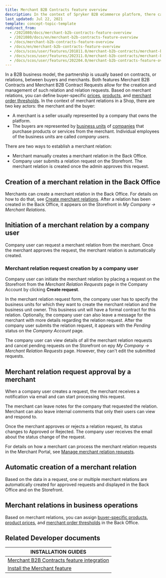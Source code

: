 ```yaml
---
title: Merchant B2B Contracts feature overview
description: In the context of Spryker B2B eCommerce platform, there can be three key figures- marketplace owner, merchant, and buyer.
last_updated: Jul 22, 2021
template: concept-topic-template
redirect_from:
  - /2021080/docs/merchant-b2b-contracts-feature-overview
  - /2021080/docs/en/merchant-b2b-contracts-feature-overview
  - /docs/merchant-b2b-contracts-feature-overview
  - /docs/en/merchant-b2b-contracts-feature-overview
  - /docs/scos/user/features/201811.0/merchant-b2b-contracts/merchant-b2b-contracts.html
  - /docs/scos/user/features/202311.0/merchant-b2b-contracts/merchant-b2b-contracts.html
  - /docs/scos/user/features/202204.0/merchant-b2b-contracts-feature-overview.html
---
```


In a B2B business model, the partnership is usually based on contracts, or relations, between buyers and merchants. Both features Merchant B2B Contracts and Merchant B2B Contract Requests allow for the creation and management of such relation and relation requests. Based on merchant relations, you can define buyer-specific [prices](/docs/pbc/all/price-management/{{page.version}}/base-shop/merchant-custom-prices-feature-overview.html), [products](/docs/pbc/all/merchant-management/{{page.version}}/base-shop/merchant-product-restrictions-feature-overview/merchant-product-restrictions-feature-overview.html), and [merchant order thresholds](/docs/pbc/all/cart-and-checkout/{{page.version}}/base-shop/feature-overviews/checkout-feature-overview/order-thresholds-overview.html#merchant-order-thresholds).
In the context of merchant relations in a Shop, there are two key actors: the merchant and the buyer:
- A merchant is a seller usually represented by a company that owns the platform.
- The buyers are represented by [business units](/docs/pbc/all/customer-relationship-management/{{page.version}}/base-shop/company-account-feature-overview/business-units-overview.html) of [companies](/docs/pbc/all/customer-relationship-management/{{page.version}}/base-shop/company-account-feature-overview/company-accounts-overview.html#company) that purchase products or services from the merchant. Individual employees of the business units are called *company users*.

There are two ways to establish a merchant relation:

- Merchant manually creates a merchant relation in the Back Office.
- Company user submits a relation request on the Storefront. The merchant relation is created once the admin approves this request.

## Creation of a merchant relation in the Back Office

Merchants can create a merchant relation in the Back Office. For details on how to do that, see [Create merchant relations](/docs/pbc/all/merchant-management/{{page.version}}/base-shop/manage-in-the-back-office/create-merchant-relations.html).
After a relation has been created in the Back Office, it appears on the Storefront in *My Company -> Merchant Relations*.

## Initiation of a merchant relation by a company user

Company user can request a merchant relation from the merchant. Once the merchant approves the request, the merchant relation is automatically created.

### Merchant relation request creation by a company user

Company user can initiate the merchant relation by placing a request on the Storefront from the *Merchant Relation Requests* page in the Company Account by clicking **Create request**.

In the merchant relation request form, the company user has to specify the business units for which they want to create the merchant relation and the business unit owner. This business unit will have a formal contract for this relation. Optionally, the company user can also leave a message for the merchant with more details regarding the relation request. After the company user submits the relation request, it appears with the *Pending* status on the *Company Account* page.

The company user can view details of all the merchant relation requests and cancel pending requests on the Storefront on еру *My Company -> Merchant Relation Requests* page. However, they can't edit the submitted requests.

## Merchant relation request approval by a merchant

When a company user creates a request, the merchant receives a notification via email and can start processing this request.

The merchant can leave notes for the company that requested the relation. Merchant can also leave internal comments that only their users can view and respond to.

Once the merchant approves or rejects a relation request, its status changes to Approved or Rejected. The company user receives the email about the status change of the request. 

For details on how a merchant can process the merchant relation requests in the Merchant Portal, see [Manage merchant relation requests](/docs/pbc/all/merchant-management/{{page.version}}/marketplace/manage-in-merchant-portal/manage-merchant-relation-requests.html).


## Automatic creation of a merchant relation
Based on the data in a request, one or multiple merchant relations are automatically created for approved requests and displayed in the Back Office and on the Storefront.

## Merchant relations in business operations 
Based on merchant relations, you can assign [buyer-specific products](/docs/pbc/all/merchant-management/{{page.version}}/base-shop/merchant-product-restrictions-feature-overview/merchant-product-restrictions-feature-overview.html), [product prices](/docs/pbc/all/product-information-management/{{page.version}}/base-shop/manage-in-the-back-office/products/manage-abstract-products-and-product-bundles/create-abstract-products-and-product-bundles.html#define-prices), and [merchant order thresholds](/docs/pbc/all/cart-and-checkout/{{page.version}}/base-shop/manage-in-the-back-office/define-merchant-order-thresholds.html) in the Back Office.

## Related Developer documents

|INSTALLATION GUIDES  |
|---------|
| [Merchant B2B Contracts feature integration](/docs/pbc/all/merchant-management/{{page.version}}/base-shop/install-and-upgrade/install-the-merchant-b2b-contracts-feature.html)   |
| [Install the Merchant feature](/docs/pbc/all/merchant-management/{{page.version}}/base-shop/install-and-upgrade/install-the-merchant-feature.html)  |
